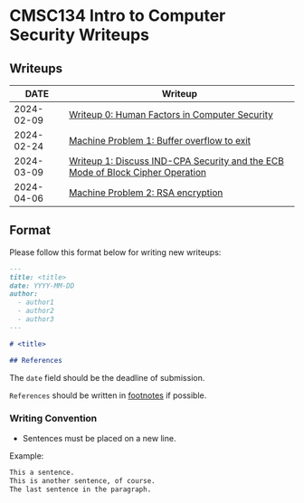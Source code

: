 # CMSC134 Intro to Computer Security Writeups

## Writeups

| DATE       | Writeup                                                                                                    |
|------------|------------------------------------------------------------------------------------------------------------|
| 2024-02-09 | [Writeup 0: Human Factors in Computer Security](./Writeup%200/writeup.md)                                  |
| 2024-02-24 | [Machine Problem 1: Buffer overflow to exit](./Machine_Problem_1/writeup.md)                               |
| 2024-03-09 | [Writeup 1: Discuss IND-CPA Security and the ECB Mode of Block Cipher Operation](./Writeup%201/writeup.md) |
| 2024-04-06 | [Machine Problem 2: RSA encryption](./Machine_Problem_2/writeup.md)                                        |

## Format

Please follow this format below for writing new writeups:

```md
---
title: <title>
date: YYYY-MM-DD
author:
  - author1
  - author2
  - author3
---

# <title>

## References
```

The `date` field should be the deadline of submission.

`References` should be written in [footnotes](https://github.blog/changelog/2021-09-30-footnotes-now-supported-in-markdown-fields/) if possible.

### Writing Convention

- Sentences must be placed on a new line.

Example:

```md
This a sentence.
This is another sentence, of course.
The last sentence in the paragraph.
```
